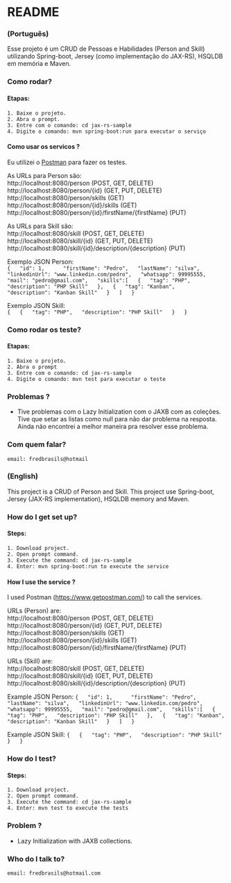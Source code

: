 # README #

### (Português)
Esse projeto é um CRUD de Pessoas e Habilidades (Person and Skill) utilizando Spring-boot,
Jersey (como implementação do JAX-RS), HSQLDB em memória e Maven.

### Como rodar?

#### Etapas:
	1. Baixe o projeto.
	2. Abra o prompt. 
	3. Entre com o comando: cd jax-rs-sample
	4. Digite o comando: mvn spring-boot:run para executar o serviço

#### Como usar os servicos ?  

Eu utilizei o [Postman](https://www.getpostman.com/) para fazer os testes.  

As URLs para Person são:  
	http://localhost:8080/person (POST, GET, DELETE)  
	http://localhost:8080/person/{id} (GET, PUT, DELETE)  
	http://localhost:8080/person/skills (GET)  
	http://localhost:8080/person/{id}/skills (GET)  
	http://localhost:8080/person/{id}/firstName/{firstName} (PUT)    

As URLs para Skill são:  
	http://localhost:8080/skill (POST, GET, DELETE)  
	http://localhost:8080/skill/{id} (GET, PUT, DELETE)  
	http://localhost:8080/skill/{id}/description/{description} (PUT)  

 Exemplo JSON Person:  
  `{  
   "id": 1,  	
   "firstName": "Pedro",  
   "lastName": "silva",  
   "linkedinUrl": "www.linkedin.com/pedro",  
   "whatsapp": 99995555,  
   "mail": "pedro@gmail.com",  
   "skills":[  
 		{  
 		  "tag": "PHP",  
 		  "description": "PHP Skill"  
 		},  
 		{  
 		  "tag": "Kanban",  
 		  "description": "Kanban Skill"  
 		}  
    ]  
   }`   
	
 Exemplo JSON Skill:  
   `{  
 		{  
 		  "tag": "PHP",  
 		  "description": "PHP Skill"  
 		}  
   }`   
	
### Como rodar os teste?

#### Etapas:
	1. Baixe o projeto.
	2. Abra o prompt 
	3. Entre com o comando: cd jax-rs-sample
	4. Digite o comando: mvn test para executar o teste

### Problemas ?

* Tive problemas com o Lazy Initialization com o JAXB com as coleções. Tive que setar as listas como null para não dar problema na resposta. Ainda não encontrei a melhor maneira pra resolver esse problema.
	
### Com quem falar?
	
	email: fredbrasils@hotmail
	
### (English) ###

This project is a CRUD of Person and Skill.
This project use Spring-boot, Jersey (JAX-RS implementation), HSQLDB memory and Maven.	

### How do I get set up? ###

#### Steps:
	1. Download project.
	2. Open prompt command. 
	3. Execute the command: cd jax-rs-sample
	4. Enter: mvn spring-boot:run to execute the service

#### How I use the service ?  

I used Postman (https://www.getpostman.com/) to call the services.  

URLs (Person) are:  
http://localhost:8080/person (POST, GET, DELETE)  
http://localhost:8080/person/{id} (GET, PUT, DELETE)  
http://localhost:8080/person/skills (GET)  
http://localhost:8080/person/{id}/skills (GET)  
http://localhost:8080/person/{id}/firstName/{firstName} (PUT)  

URLs (Skill) are:   
http://localhost:8080/skill (POST, GET, DELETE)  
http://localhost:8080/skill/{id} (GET, PUT, DELETE)  
http://localhost:8080/skill/{id}/description/{description} (PUT)  

 Example JSON Person:
 `{  
   "id": 1,  	
   "firstName": "Pedro",  
   "lastName": "silva",  
   "linkedinUrl": "www.linkedin.com/pedro",  
   "whatsapp": 99995555,  
   "mail": "pedro@gmail.com",  
   "skills":[  
 		{  
 		  "tag": "PHP",  
 		  "description": "PHP Skill"  
 		},  
 		{  
 		  "tag": "Kanban",  
 		  "description": "Kanban Skill"  
 		}  
    ]  
   }` 
	
Example JSON Skill:
 `{  
 		{  
 		  "tag": "PHP",  
 		  "description": "PHP Skill"  
 		}  
   }`  


### How do I test?

#### Steps: 
	1. Download project.
	2. Open prompt command. 
	3. Execute the command: cd jax-rs-sample
	4. Enter: mvn test to execute the tests
	
### Problem ?

* Lazy Initialization with JAXB collections. 

### Who do I talk to? ###

	email: fredbrasils@hotmail.com